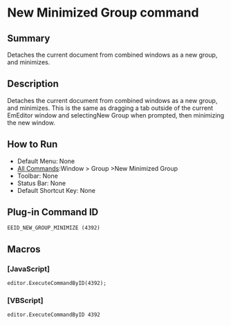 # New Minimized Group command

## Summary

Detaches the current document from combined windows as a new group, and minimizes.

## Description

Detaches the current document from combined windows as a new group, and minimizes. This is the same as dragging a tab outside of the current EmEditor window and selectingNew Group
when prompted, then minimizing the new window.

## How to Run

- Default Menu: None
- [All Commands](../tools/all_commands):Window \>
Group
\>New Minimized Group
- Toolbar: None
- Status Bar: None
- Default Shortcut Key: None

## Plug-in Command ID

```
EEID_NEW_GROUP_MINIMIZE (4392)```

## Macros

### \[JavaScript\]

```
editor.ExecuteCommandByID(4392);
```

### \[VBScript\]

```
editor.ExecuteCommandByID 4392
```
